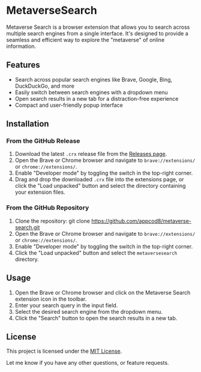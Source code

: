 # MetaverseSearch
Metaverse Search is a browser extension that allows you to search across multiple search engines from a single interface. It's designed to provide a seamless and efficient way to explore the "metaverse" of online information.

## Features
- Search across popular search engines like Brave, Google, Bing, DuckDuckGo, and more
- Easily switch between search engines with a dropdown menu
- Open search results in a new tab for a distraction-free experience
- Compact and user-friendly popup interface

## Installation
### From the GitHub Release
1. Download the latest `.crx` release file from the [Releases page](https://github.com/appcod8/metaverse-search/releases).
2. Open the Brave or Chrome browser and navigate to `brave://extensions/` or `chrome://extensions/`.
3. Enable "Developer mode" by toggling the switch in the top-right corner.
4. Drag and drop the downloaded `.crx` file into the extensions page, or click the "Load unpacked" button and select the directory containing your extension files.

### From the GitHub Repository
1. Clone the repository:
git clone https://github.com/appcod8/metaverse-search.git
2. Open the Brave or Chrome browser and navigate to `brave://extensions/` or `chrome://extensions/`.
3. Enable "Developer mode" by toggling the switch in the top-right corner.
4. Click the "Load unpacked" button and select the `metaversesearch` directory.

## Usage
1. Open the Brave or Chrome browser and click on the Metaverse Search extension icon in the toolbar.
2. Enter your search query in the input field.
3. Select the desired search engine from the dropdown menu.
4. Click the "Search" button to open the search results in a new tab.

## License
This project is licensed under the [MIT License](LICENSE).

Let me know if you have any other questions, or feature requests.
